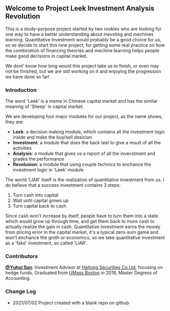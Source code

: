 ## Welcome to Project Leek Investment Analysis Revolution

This is a study-purpose project started by two rookies who are looking for one way to have a better understanding about inevsting and mechines learning. Quantitative Investment would probably be a good choice for us, so se decide to start this new project, for getting some real practice on how the combination of financing theories and mechine learning helps people make good decisions in capital market.

We dont' know how long would this project take us to finish, or even may not be finished, but we are still working on it and enjoying the progression we have done so far!

### Introduction

The word 'Leek' is a meme in Chinese capital market and has the similar meaning of 'Sheep' in capital market.

We are developing four major modules for our project, as the name shows, they are:

- **Leek**: a decision making module, which contains all the investment logic inside and make the buy/sell desicion
- **Investment**: a module that does the back test to give a result of all the activities
- **Analysis**: a module that gives us a report of all the invevstment and grades the performance
- **Revolusion**: a module that using couple technics to enchance the investment logic in 'Leek' module

The world 'LIAR' itself is the realization of quantitative investment from us. I do believe that a success investment contains 3 steps:

1. Turn cash into capital
2. Wait until capital grows up
3. Turn capital back to cash

Since cash won't increase by itself, people have to turn them into a state which would grow up through time, and get them back to more cash to actually realize the gain in cash. Quantitative investment earns the money from pricing error in the capital market, it's a typical zero-sum game and won't enchance the groth or economics, so we take quantitative investment as a 'fake' investment, so called 'LIAR'.

### Contributors

**[@Yuhui Sun](https://github.com/Eroleice)**: Investment Advisor at [Haitong Securities Co Ltd](https://www.htsec.com/ChannelHome/4793976/index.shtml), focusing on hedge funds. Graduated from [UMass Boston](https://www.umb.edu/) in 2018, Master Degress of Accounting.

### Change Log

- 2021/07/02 Project created with a blank repo on github
